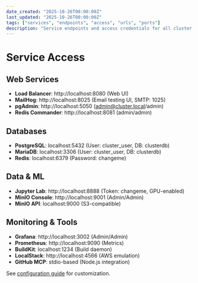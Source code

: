 ```yaml
---
date_created: "2025-10-26T00:00:00Z"
last_updated: "2025-10-26T00:00:00Z"
tags: ["services", "endpoints", "access", "urls", "ports"]
description: "Service endpoints and access credentials for all cluster services"
---
```


# Service Access

## Web Services

- **Load Balancer**: http://localhost:8080 (Web UI)
- **MailHog**: http://localhost:8025 (Email testing UI, SMTP: 1025)
- **pgAdmin**: http://localhost:5050 (admin@cluster.local/admin)
- **Redis Commander**: http://localhost:8081 (admin/admin)

## Databases

- **PostgreSQL**: localhost:5432 (User: cluster_user, DB: clusterdb)
- **MariaDB**: localhost:3306 (User: cluster_user, DB: clusterdb)
- **Redis**: localhost:6379 (Password: changeme)

## Data & ML

- **Jupyter Lab**: http://localhost:8888 (Token: changeme, GPU-enabled)
- **MinIO Console**: http://localhost:9001 (Admin/Admin)
- **MinIO API**: localhost:9000 (S3-compatible)

## Monitoring & Tools

- **Grafana**: http://localhost:3002 (Admin/Admin)
- **Prometheus**: http://localhost:9090 (Metrics)
- **BuildKit**: localhost:1234 (Build daemon)
- **LocalStack**: http://localhost:4566 (AWS emulation)
- **GitHub MCP**: stdio-based (Node.js integration)

See [configuration guide](configuration.md) for customization.
